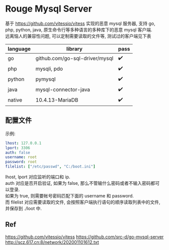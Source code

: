 # Rouge Mysql Server

基于 https://github.com/vitessio/vitess 实现的恶意 mysql 服务器, 支持 go, php, python, java, 原生命令行等多种语言的多种库下的恶意 mysql 客户端.  
远离恼人的兼容性问题, 可以定制需要读取的文件等, 测试过的客户端见下表  

language | library | pass |
---     | --- | --- | 
go | github.com/go-sql-driver/mysql | ✔️ | 
php | mysqli, pdo | ✔️ | 
python | pymysql | ✔️ | 
java | mysql-connector-java | ✔️ |
native | 10.4.13-MariaDB | ✔️ |

## 配置文件

示例:
```yaml
lhost: 127.0.0.1
lport: 3306
auth: false
username: root
password: root
filelist: ["/etc/passwd", "C:/boot.ini"]
```
lhost, lport 对应监听的端口和 ip.  
auth 对应是否开启验证, 如果为 false, 那么不管输什么密码或者不输入密码都可以登录.  
如果为 true, 则需要帐号密码匹配下面的 username 和 password.  
而 filelist 对应需要读取的文件, 会按照客户端执行语句的顺序读取列表中的文件, 并保存到 ./loot 中.  

## Ref

https://github.com/vitessio/vitess
https://github.com/src-d/go-mysql-server
http://scz.617.cn:8/network/202001101612.txt
